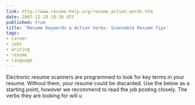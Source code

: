```yaml
---
link: http://www.resume-help.org/resume_action_words.htm
date: 2007-12-19 18:36 UTC
published: true
title: 'Resume Keywords & Action Verbs: Scannable Resume Tips'
tags:
- career
- jobs
- writing
- resume
- language
---
```


Electronic resume scanners are programmed to look for key terms in your resume.  Without them, your resume could be discarded.  Use the below as a starting point, however we recommend to read the job posting closely.  The verbs they are looking for will u
